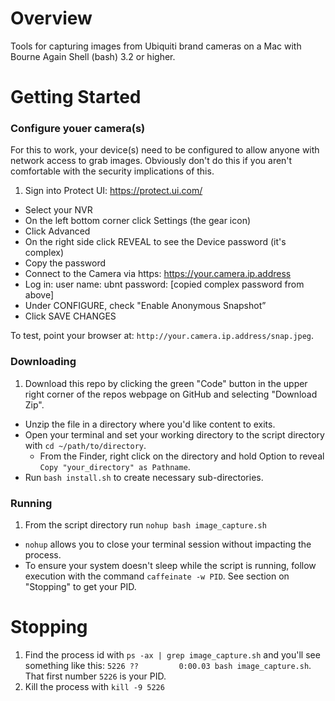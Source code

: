 # Overview
Tools for capturing images from Ubiquiti brand cameras on a Mac with Bourne Again Shell (bash) 3.2 or higher.

# Getting Started

### Configure youer camera(s)
For this to work, your device(s) need to be configured to allow anyone with network access to grab images. Obviously don't do this if you aren't comfortable with the security implications of this.

1. Sign into Protect UI:
https://protect.ui.com/
- Select your NVR
- On the left bottom corner click Settings (the gear icon)
- Click Advanced
- On the right side click REVEAL to see the Device password (it's complex)
- Copy the password
- Connect to the Camera via https:
https://your.camera.ip.address
- Log in:
user name: ubnt
password: [copied complex password from above]
- Under CONFIGURE, check "Enable Anonymous Snapshot”
- Click SAVE CHANGES

To test, point your browser at: `http://your.camera.ip.address/snap.jpeg`.

### Downloading

1. Download this repo by clicking the green "Code" button in the upper right corner of the repos webpage on GitHub and selecting "Download Zip".
- Unzip the file in a directory where you'd like content to exits.
- Open your terminal and set your working directory to the script directory with `cd ~/path/to/directory`.
  - From the Finder, right click on the directory and hold Option to reveal `Copy "your_directory" as Pathname`. 
- Run `bash install.sh` to create necessary sub-directories.

### Running
1. From the script directory run `nohup bash image_capture.sh`
  - `nohup` allows you to close your terminal session without impacting the process.
- To ensure your system doesn't sleep while the script is running, follow execution with the command `caffeinate -w PID`. See section on "Stopping" to get your PID. 

# Stopping
1. Find the process id with `ps -ax | grep image_capture.sh` and you'll see something like this: `5226 ??         0:00.03 bash image_capture.sh`. That first number `5226` is your PID.
2. Kill the process with `kill -9 5226`